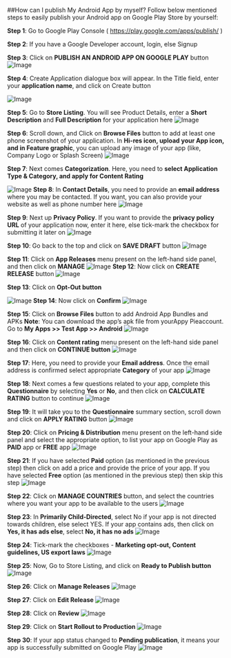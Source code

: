 ##How can I publish My Android App by myself?
Follow below mentioned steps to easily publish your Android app on Google Play Store by yourself:

**Step 1**: Go to Google Play Console ( https://play.google.com/apps/publish/ )

**Step 2**: If you have a Google Developer account, login, else Signup


**Step 3**: Click on **PUBLISH AN ANDROID APP ON GOOGLE PLAY** button
![Image](res/images/1.png)

**Step 4**: Create Application dialogue box will appear. In the Title field, enter your **application name**, and click on Create button

![Image](res/images/2.png)

**Step 5**: Go to **Store Listing**. You will see Product Details, enter a **Short Description** and **Full Description** for your application here
![Image](res/images/3.png)

**Step 6**: Scroll down, and Click on **Browse Files** button to add at least one phone screenshot of your application. In **Hi-res icon, upload your App icon, and in Feature graphic**, you can upload any image of your app (like, Company Logo or Splash Screen)
![Image](res/images/4.png)

**Step 7**: Next comes **Categorization**. Here, you need to **select Application Type & Category, and apply for Content Rating**

![Image](res/images/5.png)
**Step 8**: In **Contact Details**, you need to provide an **email address** where you may be contacted. If you want, you can also provide your website as well as phone number here
![Image](res/images/6.png)

**Step 9**: Next up **Privacy Policy**. If you want to provide the **privacy policy URL** of your application now, enter it here, else tick-mark the checkbox for submitting it later on
![Image](res/images/7.png)

**Step 10**: Go back to the top and click on **SAVE DRAFT** button
![Image](res/images/8.png)

**Step 11**: Click on **App Releases** menu present on the left-hand side panel, and then click on **MANAGE**
![Image](res/images/9.png)
**Step 12**: Now click on **CREATE RELEASE** button
![Image](res/images/10.png)



**Step 13**: Click on **Opt-Out button**

![Image](res/images/11.png)
**Step 14**: Now click on **Confirm**
![Image](res/images/12.png)

**Step 15**: Click on **Browse Files** button to add Android App Bundles and APKs
**Note**: You can download the app’s apk file from yourAppy Pieaccount. Go to **My Apps >> Test App >> Android**
![Image](res/images/13.png)


**Step 16**: Click on **Content rating** menu present on the left-hand side panel and then click on **CONTINUE button**
![Image](res/images/14.png)

**Step 17**: Here, you need to provide your **Email address**. Once the email address is confirmed select appropriate **Category** of your app
![Image](res/images/15.png)

**Step 18**: Next comes a few questions related to your app, complete this **Questionnaire** by selecting **Yes** or **No**, and then click on **CALCULATE RATING** button to continue
![Image](res/images/16.png)

**Step 19**: It will take you to the **Questionnaire** summary section, scroll down and click on **APPLY RATING** button
![Image](res/images/17.png)

**Step 20**: Click on **Pricing & Distribution** menu present on the left-hand side panel and select the appropriate option, to list your app on Google Play as **PAID** app or **FREE** app
![Image](res/images/18.png)

**Step 21**: If you have selected **Paid** option (as mentioned in the previous step) then click on add a price and provide the price of your app. If you have selected **Free** option (as mentioned in the previous step) then skip this step
![Image](res/images/19.png)

**Step 22**: Click on **MANAGE COUNTRIES** button, and select the countries where you want your app to be available to the users
![Image](res/images/20.png) 

**Step 23**: In **Primarily Child-Directed**, select No if your app is not directed towards children, else select YES. If your app contains ads, then click on **Yes, it has ads else**, select **No, it has no ads**
![Image](res/images/21.png)

**Step 24**: Tick-mark the checkboxes - **Marketing opt-out, Content guidelines, US export laws**
![Image](res/images/22.png)

**Step 25**: Now, Go to Store Listing, and click on **Ready to Publish button**
![Image](res/images/23.png)

**Step 26**: Click on **Manage Releases**
![Image](res/images/24.png)

**Step 27**: Click on **Edit Release**
![Image](res/images/25.png)

**Step 28**: Click on **Review**
![Image](res/images/26.png)

**Step 29**: Click on **Start Rollout to Production**
![Image](res/images/27.png)

**Step 30**: If your app status changed to **Pending publication**, it means your app is successfully submitted on Google Play
![Image](res/images/28.png)